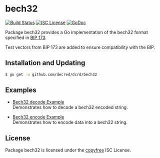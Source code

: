 bech32
==========

[![Build Status](https://img.shields.io/travis/decred/dcrd.svg)](https://travis-ci.org/decred/dcrd/bech32)
[![ISC License](https://img.shields.io/badge/license-ISC-blue.svg)](http://copyfree.org)
[![GoDoc](https://img.shields.io/badge/godoc-reference-blue.svg)](https://godoc.org/github.com/decred/dcrd/bech32)

Package bech32 provides a Go implementation of the bech32 format specified in
[BIP 173](https://github.com/bitcoin/bips/blob/master/bip-0173.mediawiki).

Test vectors from BIP 173 are added to ensure compatibility with the BIP.

## Installation and Updating

```bash
$ go get -u github.com/decred/dcrd/bech32
```

## Examples

* [Bech32 decode Example](https://godoc.org/github.com/decred/dcrd/bech32#example-Decode)  
  Demonstrates how to decode a bech32 encoded string.

* [Bech32 encode Example](https://godoc.org/github.com/decred/dcrd/bech32#example-Encode)  
  Demonstrates how to encode data into a bech32 string.

## License

Package bech32 is licensed under the [copyfree](http://copyfree.org) ISC
License.
